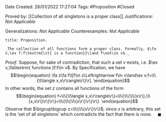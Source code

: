 <br />
<br />

Date Created: 28/01/2022 17:27:04
Tags: #Proposition #Closed 

Proved by: [[Collection of all singletons is a proper class]]
Justifications: _Not Applicable_

Generalizations: _Not Applicable_
Counterexamples: _Not Applicable_

``` ad-Proposition
title: Proposition.

_The collection of all functions form a proper class. Formally, $\fa v,\ex f:f\textrm{\it{ is a function}}\land f\not\in v$._

```

_Proof_. Suppose, for sake of contradiction, that such a set $v$ exists, i.e. $\ex v,\fa\textrm{ functions }f:f\in v$. By Specification, we have
$$\begin{equation}
    \fa z\fa f\l[f\in z\Leftrightarrow f\in v\land\ex x:f=\l\{\l\langle x,x\r\rangle\r\}\r].
\end{equation}$$
In other words, the set $z$ contains all functions of the form
$$\begin{equation}
    f=\l\{\l\langle x,x\r\rangle\r\}=\l\{\l\{\l\{x\r\},\l\{x,x\r\}\r\}\r\}=\l\{\l\{\l\{x\r\}\r\}\r\}.
\end{equation}$$
Observe that $\bigcup\bigcup z=\l\{\l\{x\r\}\r\}$; since $x$ is arbitrary, this set is the $\textrm{`}$set of all singletons$\textrm{'}$ which contradicts the fact that there is none.<span style="float:right;">$\blacksquare$</span>
